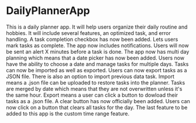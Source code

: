 # DailyPlannerApp
This is a daily planner app. It will help users organize their daily routine and hobbies. It will include several features, an optimized task, and error handling. A task completion checkbox has now been added. Lets users mark tasks as complete. The app now includes notifications. Users will now be sent an alert X minutes before a task is done. The app now has multi day planning which means that a date picker has now been added. Users now have the ability to choose a date and manage tasks for multiple days. Tasks can now be imported as well as exported. Users can now export tasks as a JSON file. There is also an option to import previous data task. Import means a .json file can be uploaded to restore tasks into the planner. Tasks are merged by date which means that they are not overwritten unless it's the same hour. Export means a user can click a button to dowload their tasks as a .json file. A clear button has now officially been added. Users can now click on a button that clears all tasks for the day. The last feature to be added to this app is the custom time range feature.  
